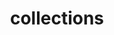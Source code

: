 ---
title: "collections"
layout: single
excerpt: "collections"
sitemap: true
permalink: /collections/
---